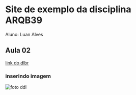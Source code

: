 # Site de exemplo da disciplina ARQB39

Aluno: Luan Alves

## Aula 02

[link do dlbr](https://demilovato.com.br/)

###  inserindo imagem
![foto ddl](https://s2.glbimg.com/sOMfcD6gw7zQe0TushGcwzJ5pmc=/0x50:1080x873/984x0/smart/filters:strip_icc()/i.s3.glbimg.com/v1/AUTH_59edd422c0c84a879bd37670ae4f538a/internal_photos/bs/2020/q/k/OfR54kRgKgv6FBsNwURw/demilovato.jpg)
